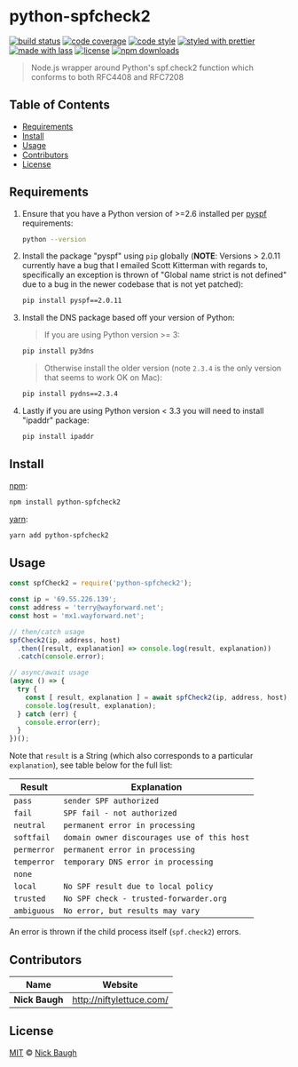 # python-spfcheck2

[![build status](https://img.shields.io/travis/com/niftylettuce/python-spfcheck2.svg)](https://travis-ci.com/niftylettuce/python-spfcheck2)
[![code coverage](https://img.shields.io/codecov/c/github/niftylettuce/python-spfcheck2.svg)](https://codecov.io/gh/niftylettuce/python-spfcheck2)
[![code style](https://img.shields.io/badge/code_style-XO-5ed9c7.svg)](https://github.com/sindresorhus/xo)
[![styled with prettier](https://img.shields.io/badge/styled_with-prettier-ff69b4.svg)](https://github.com/prettier/prettier)
[![made with lass](https://img.shields.io/badge/made_with-lass-95CC28.svg)](https://lass.js.org)
[![license](https://img.shields.io/github/license/niftylettuce/python-spfcheck2.svg)](LICENSE)
[![npm downloads](https://img.shields.io/npm/dt/python-spfcheck2.svg)](https://npm.im/python-spfcheck2)

> Node.js wrapper around Python's spf.check2 function which conforms to both RFC4408 and RFC7208


## Table of Contents

* [Requirements](#requirements)
* [Install](#install)
* [Usage](#usage)
* [Contributors](#contributors)
* [License](#license)


## Requirements

1. Ensure that you have a Python version of >=2.6 installed per [pyspf][] requirements:

   ```sh
   python --version
   ```

2. Install the package "pyspf" using `pip` globally (**NOTE**: Versions > 2.0.11 currently have a bug that I emailed Scott Kitterman with regards to, specifically an exception is thrown of "Global name strict is not defined" due to a bug in the newer codebase that is not yet patched):

   ```sh
   pip install pyspf==2.0.11
   ```

3. Install the DNS package based off your version of Python:

   > If you are using Python version >= 3:

   ```sh
   pip install py3dns
   ```

   > Otherwise install the older version (note `2.3.4` is the only version that seems to work OK on Mac):

   ```sh
   pip install pydns==2.3.4
   ```

4. Lastly if you are using Python version &lt; 3.3 you will need to install "ipaddr" package:

   ```sh
   pip install ipaddr
   ```


## Install

[npm][]:

```sh
npm install python-spfcheck2
```

[yarn][]:

```sh
yarn add python-spfcheck2
```


## Usage

```js
const spfCheck2 = require('python-spfcheck2');

const ip = '69.55.226.139';
const address = 'terry@wayforward.net';
const host = 'mx1.wayforward.net';

// then/catch usage
spfCheck2(ip, address, host)
  .then([result, explanation] => console.log(result, explanation))
  .catch(console.error);

// async/await usage
(async () => {
  try {
    const [ result, explanation ] = await spfCheck2(ip, address, host);
    console.log(result, explanation);
  } catch (err) {
    console.error(err);
  }
})();
```

Note that `result` is a String (which also corresponds to a particular `explanation`), see table below for the full list:

| Result      | Explanation                                 |
| ----------- | ------------------------------------------- |
| `pass`      | `sender SPF authorized`                     |
| `fail`      | `SPF fail - not authorized`                 |
| `neutral`   | `permanent error in processing`             |
| `softfail`  | `domain owner discourages use of this host` |
| `permerror` | `permanent error in processing`             |
| `temperror` | `temporary DNS error in processing`         |
| `none`      |                                             |
| `local`     | `No SPF result due to local policy`         |
| `trusted`   | `No SPF check - trusted-forwarder.org`      |
| `ambiguous` | `No error, but results may vary`            |

An error is thrown if the child process itself (`spf.check2`) errors.


## Contributors

| Name           | Website                    |
| -------------- | -------------------------- |
| **Nick Baugh** | <http://niftylettuce.com/> |


## License

[MIT](LICENSE) © [Nick Baugh](http://niftylettuce.com/)


## 

[npm]: https://www.npmjs.com/

[yarn]: https://yarnpkg.com/

[pyspf]: https://pypi.org/project/pyspf/
